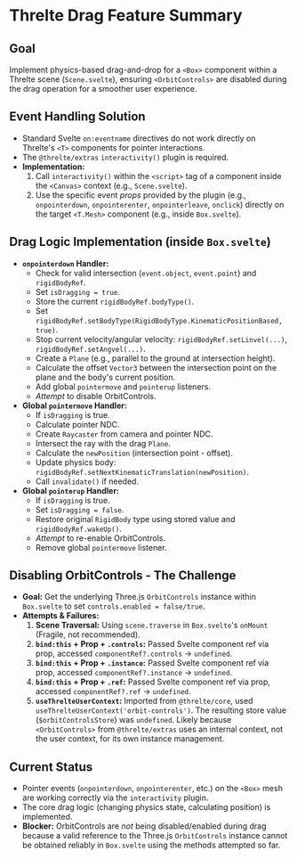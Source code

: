# Threlte Drag Feature Summary

## Goal
Implement physics-based drag-and-drop for a `<Box>` component within a Threlte scene (`Scene.svelte`), ensuring `<OrbitControls>` are disabled during the drag operation for a smoother user experience.

## Event Handling Solution
- Standard Svelte `on:eventname` directives do not work directly on Threlte's `<T>` components for pointer interactions.
- The `@threlte/extras` `interactivity()` plugin is required.
- **Implementation:**
    1. Call `interactivity()` within the `<script>` tag of a component inside the `<Canvas>` context (e.g., `Scene.svelte`).
    2. Use the specific event *props* provided by the plugin (e.g., `onpointerdown`, `onpointerenter`, `onpointerleave`, `onclick`) directly on the target `<T.Mesh>` component (e.g., inside `Box.svelte`).

## Drag Logic Implementation (inside `Box.svelte`)
- **`onpointerdown` Handler:**
    - Check for valid intersection (`event.object`, `event.point`) and `rigidBodyRef`.
    - Set `isDragging = true`.
    - Store the current `rigidBodyRef.bodyType()`.
    - Set `rigidBodyRef.setBodyType(RigidBodyType.KinematicPositionBased, true)`.
    - Stop current velocity/angular velocity: `rigidBodyRef.setLinvel(...)`, `rigidBodyRef.setAngvel(...)`.
    - Create a `Plane` (e.g., parallel to the ground at intersection height).
    - Calculate the offset `Vector3` between the intersection point on the plane and the body's current position.
    - Add global `pointermove` and `pointerup` listeners.
    - *Attempt* to disable OrbitControls.
- **Global `pointermove` Handler:**
    - If `isDragging` is true.
    - Calculate pointer NDC.
    - Create `Raycaster` from camera and pointer NDC.
    - Intersect the ray with the drag `Plane`.
    - Calculate the `newPosition` (intersection point - offset).
    - Update physics body: `rigidBodyRef.setNextKinematicTranslation(newPosition)`.
    - Call `invalidate()` if needed.
- **Global `pointerup` Handler:**
    - If `isDragging` is true.
    - Set `isDragging = false`.
    - Restore original `RigidBody` type using stored value and `rigidBodyRef.wakeUp()`.
    - *Attempt* to re-enable OrbitControls.
    - Remove global `pointermove` listener.

## Disabling OrbitControls - The Challenge
- **Goal:** Get the underlying Three.js `OrbitControls` instance within `Box.svelte` to set `controls.enabled = false/true`.
- **Attempts & Failures:**
    1.  **Scene Traversal:** Using `scene.traverse` in `Box.svelte`'s `onMount` (Fragile, not recommended).
    2.  **`bind:this` + Prop + `.controls`:** Passed Svelte component ref via prop, accessed `componentRef?.controls` -> `undefined`.
    3.  **`bind:this` + Prop + `.instance`:** Passed Svelte component ref via prop, accessed `componentRef?.instance` -> `undefined`.
    4.  **`bind:this` + Prop + `.ref`:** Passed Svelte component ref via prop, accessed `componentRef?.ref` -> `undefined`.
    5.  **`useThrelteUserContext`:** Imported from `@threlte/core`, used `useThrelteUserContext('orbit-controls')`. The resulting store value (`$orbitControlsStore`) was `undefined`. Likely because `<OrbitControls>` from `@threlte/extras` uses an internal context, not the user context, for its own instance management.

## Current Status
- Pointer events (`onpointerdown`, `onpointerenter`, etc.) on the `<Box>` mesh are working correctly via the `interactivity` plugin.
- The core drag logic (changing physics state, calculating position) is implemented.
- **Blocker:** OrbitControls are *not* being disabled/enabled during drag because a valid reference to the Three.js `OrbitControls` instance cannot be obtained reliably in `Box.svelte` using the methods attempted so far.
